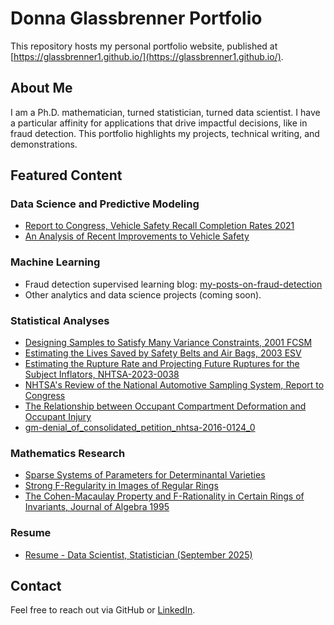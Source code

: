 # Donna Glassbrenner Portfolio

This repository hosts my personal portfolio website, published at  
[https://glassbrenner1.github.io/](https://glassbrenner1.github.io/).

## About Me

I am a Ph.D. mathematician, turned statistician, turned data scientist. I have a particular affinity for applications that drive impactful decisions, like in fraud detection. This portfolio highlights my projects, technical writing, and demonstrations.

## Featured Content

### Data Science and Predictive Modeling
- [Report to Congress, Vehicle Safety Recall Completion Rates 2021](featured-documents/Report%20to%20Congress,%20Vehicle%20Safety%20Recall%20Completion%20Rates%202021.pdf)
- [An Analysis of Recent Improvements to Vehicle Safety](featured-documents/An%20Analysis%20of%20Recent%20Improvements%20to%20Vehicle%20Safety.pdf)
  
### Machine Learning

- Fraud detection supervised learning blog: [my-posts-on-fraud-detection](https://dglassbrenner1.github.io/my-posts-on-fraud-detection/)
- Other analytics and data science projects (coming soon).

### Statistical Analyses

- [Designing Samples to Satisfy Many Variance Constraints, 2001 FCSM](featured-documents/Designing%20Samples%20to%20Satisfy%20Many%20Variance%20Constraints,%202001%20FCSM.pdf)  
- [Estimating the Lives Saved by Safety Belts and Air Bags, 2003 ESV](featured-documents/Estimating%20the%20Lives%20Saved%20by%20Safety%20Belts%20and%20Air%20Bags,%202003%20ESV.pdf)  
- [Estimating the Rupture Rate and Projecting Future Ruptures for the Subject Inflators, NHTSA-2023-0038](featured-documents/Estimating%20the%20Rupture%20Rate%20and%20Projecting%20Future%20Ruptures%20for%20the%20Subject%20Inflators,%20NHTSA-2023-0038.pdf)  
- [NHTSA's Review of the National Automotive Sampling System, Report to Congress](featured-documents/NHTSA's%20Review%20of%20the%20National%20Automotive%20Sampling%20System,%20Report%20to%20Congress.pdf)  
- [The Relationship between Occupant Compartment Deformation and Occupant Injury](featured-documents/The%20Relationship%20between%20Occupant%20Compartment%20Deformation%20and%20Occupant%20Injury.pdf)  
- [gm-denial_of_consolidated_petition_nhtsa-2016-0124_0](featured-documents/gm-denial_of_consolidated_petition_nhtsa-2016-0124_0.pdf)  

### Mathematics Research

- [Sparse Systems of Parameters for Determinantal Varieties](featured-documents/Sparse%20Systems%20of%20Parameters%20for%20Determinantal%20Varieties.pdf)  
- [Strong F-Regularity in Images of Regular Rings](featured-documents/Strong%20F-Regularity%20in%20Images%20of%20Regular%20Rings.pdf)  
- [The Cohen-Macaulay Property and F-Rationality in Certain Rings of Invariants, Journal of Algebra 1995](featured-documents/The%20Cohen-Macaulay%20Property%20and%20F-Rationality%20in%20Certain%20Rings%20of%20Invariants,%20Journal%20of%20Algebra%201995.pdf)  

### Resume

- [Resume - Data Scientist, Statistician (September 2025)](featured-documents/Resume%20data%20scientist%20statistician%20250924.pdf)  

## Contact

Feel free to reach out via GitHub or [LinkedIn](https://www.linkedin.com/in/donna-glassbrenner-ph-d).  

